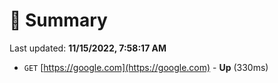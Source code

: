 # 📖 Summary
Last updated: **11/15/2022, 7:58:17 AM**

- `GET` [https://google.com](https://google.com) - **Up** (330ms)

